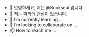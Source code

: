 - 👋 안녕하세요, 저는 @Bookseul 입니다.
- 👀 저는 퍼리에 관심이 있습니다.
- 🌱 I’m currently learning ...
- 💞️ I’m looking to collaborate on ...
- 📫 How to reach me ...

<!---
Bookseul/Bookseul is a ✨ special ✨ repository because its `README.md` (this file) appears on your GitHub profile.
You can click the Preview link to take a look at your changes.
--->
